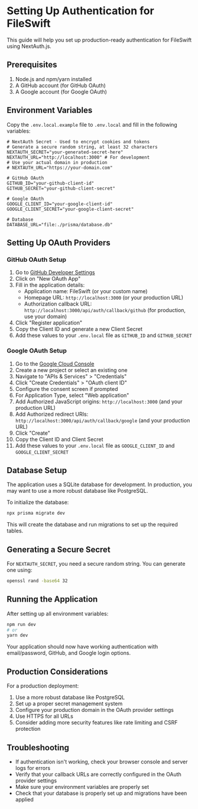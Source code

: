 # Setting Up Authentication for FileSwift

This guide will help you set up production-ready authentication for FileSwift using NextAuth.js.

## Prerequisites

1. Node.js and npm/yarn installed
2. A GitHub account (for GitHub OAuth)
3. A Google account (for Google OAuth)

## Environment Variables

Copy the `.env.local.example` file to `.env.local` and fill in the following variables:

```
# NextAuth Secret - Used to encrypt cookies and tokens
# Generate a secure random string, at least 32 characters
NEXTAUTH_SECRET="your-generated-secret-here"
NEXTAUTH_URL="http://localhost:3000" # For development
# Use your actual domain in production
# NEXTAUTH_URL="https://your-domain.com" 

# GitHub OAuth
GITHUB_ID="your-github-client-id"
GITHUB_SECRET="your-github-client-secret"

# Google OAuth
GOOGLE_CLIENT_ID="your-google-client-id"
GOOGLE_CLIENT_SECRET="your-google-client-secret"

# Database
DATABASE_URL="file:./prisma/database.db"
```

## Setting Up OAuth Providers

### GitHub OAuth Setup

1. Go to [GitHub Developer Settings](https://github.com/settings/developers)
2. Click on "New OAuth App"
3. Fill in the application details:
   - Application name: FileSwift (or your custom name)
   - Homepage URL: `http://localhost:3000` (or your production URL)
   - Authorization callback URL: `http://localhost:3000/api/auth/callback/github` (for production, use your domain)
4. Click "Register application"
5. Copy the Client ID and generate a new Client Secret
6. Add these values to your `.env.local` file as `GITHUB_ID` and `GITHUB_SECRET`

### Google OAuth Setup

1. Go to the [Google Cloud Console](https://console.cloud.google.com/)
2. Create a new project or select an existing one
3. Navigate to "APIs & Services" > "Credentials"
4. Click "Create Credentials" > "OAuth client ID"
5. Configure the consent screen if prompted
6. For Application Type, select "Web application"
7. Add Authorized JavaScript origins: `http://localhost:3000` (and your production URL)
8. Add Authorized redirect URIs: `http://localhost:3000/api/auth/callback/google` (and your production URL)
9. Click "Create"
10. Copy the Client ID and Client Secret
11. Add these values to your `.env.local` file as `GOOGLE_CLIENT_ID` and `GOOGLE_CLIENT_SECRET`

## Database Setup

The application uses a SQLite database for development. In production, you may want to use a more robust database like PostgreSQL.

To initialize the database:

```bash
npx prisma migrate dev
```

This will create the database and run migrations to set up the required tables.

## Generating a Secure Secret

For `NEXTAUTH_SECRET`, you need a secure random string. You can generate one using:

```bash
openssl rand -base64 32
```

## Running the Application

After setting up all environment variables:

```bash
npm run dev
# or
yarn dev
```

Your application should now have working authentication with email/password, GitHub, and Google login options.

## Production Considerations

For a production deployment:

1. Use a more robust database like PostgreSQL
2. Set up a proper secret management system
3. Configure your production domain in the OAuth provider settings
4. Use HTTPS for all URLs
5. Consider adding more security features like rate limiting and CSRF protection

## Troubleshooting

- If authentication isn't working, check your browser console and server logs for errors
- Verify that your callback URLs are correctly configured in the OAuth provider settings
- Make sure your environment variables are properly set
- Check that your database is properly set up and migrations have been applied 